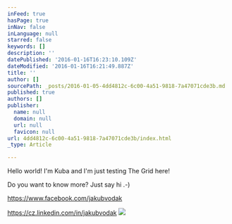 ```yaml
---
inFeed: true
hasPage: true
inNav: false
inLanguage: null
starred: false
keywords: []
description: ''
datePublished: '2016-01-16T16:23:10.109Z'
dateModified: '2016-01-16T16:21:49.887Z'
title: ''
author: []
sourcePath: _posts/2016-01-05-4dd4812c-6c00-4a51-9818-7a47071cde3b.md
published: true
authors: []
publisher:
  name: null
  domain: null
  url: null
  favicon: null
url: 4dd4812c-6c00-4a51-9818-7a47071cde3b/index.html
_type: Article

---
```

Hello world! I'm Kuba and I'm just testing The Grid here!

Do you want to know more? Just say hi .-)

https://www.facebook.com/jakubvodak

https://cz.linkedin.com/in/jakubvodak
![](https://the-grid-user-content.s3-us-west-2.amazonaws.com/eae1b1f6-d87f-4c23-9429-67fcfa0c3fe9.jpg)